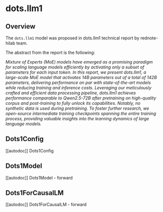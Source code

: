 <!--Copyright 2025 The HuggingFace Team. All rights reserved.

Licensed under the Apache License, Version 2.0 (the "License"); you may not use this file except in compliance with
the License. You may obtain a copy of the License at

http://www.apache.org/licenses/LICENSE-2.0

Unless required by applicable law or agreed to in writing, software distributed under the License is distributed on
an "AS IS" BASIS, WITHOUT WARRANTIES OR CONDITIONS OF ANY KIND, either express or implied. See the License for the
specific language governing permissions and limitations under the License.

⚠️ Note that this file is in Markdown but contain specific syntax for our doc-builder (similar to MDX) that may not be
rendered properly in your Markdown viewer.

-->

# dots.llm1

## Overview

The `dots.llm1` model was proposed in dots.llm1 technical report by rednote-hilab team.

The abstract from the report is the following:

*Mixture of Experts (MoE) models have emerged as a promising paradigm for scaling language models efficiently by activating only a subset of parameters for each input token. In this report, we present dots.llm1, a large-scale MoE model that activates 14B parameters out of a total of 142B parameters, delivering performance on par with state-of-the-art models while reducing training and inference costs. Leveraging our meticulously crafted and efficient data processing pipeline, dots.llm1 achieves performance comparable to Qwen2.5-72B after pretraining on high-quality corpus and post-training to fully unlock its capabilities. Notably, no synthetic data is used during pretraining. To foster further research, we open-source intermediate training checkpoints spanning the entire training process, providing valuable insights into the learning dynamics of large language models.*


## Dots1Config

[[autodoc]] Dots1Config

## Dots1Model

[[autodoc]] Dots1Model
    - forward

## Dots1ForCausalLM

[[autodoc]] Dots1ForCausalLM
    - forward
